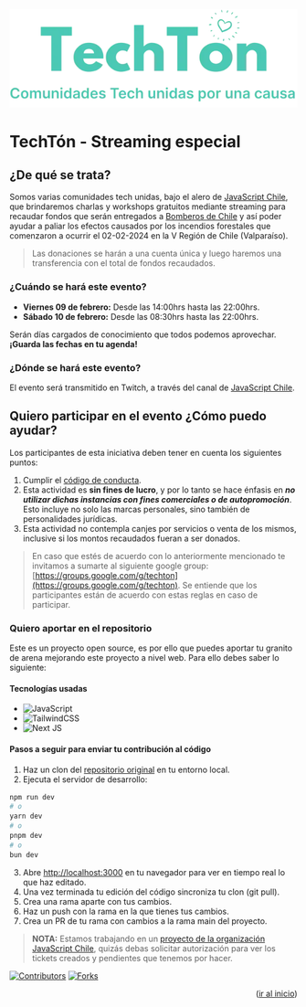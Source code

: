 <a name="readme-top"></a>

![Logo y slogan del evento](/public/logo_slogan_techton.webp)

# TechTón - Streaming especial

## ¿De qué se trata?

Somos varias comunidades tech unidas, bajo el alero de [JavaScript Chile](https://jschile.org/), que brindaremos charlas y workshops gratuitos mediante streaming para recaudar fondos que serán entregados a [Bomberos de Chile](https://www.instagram.com/p/C243rhlsLsb/) y así poder ayudar a paliar los efectos causados por los incendios forestales que comenzaron a ocurrir el 02-02-2024 en la V Región de Chile (Valparaíso).

> Las donaciones se harán a una cuenta única y luego haremos una transferencia con el total de fondos recaudados.

### ¿Cuándo se hará este evento?

- **Viernes 09 de febrero:** Desde las 14:00hrs hasta las 22:00hrs.
- **Sábado 10 de febrero:** Desde las 08:30hrs hasta las 22:00hrs.

Serán días cargados de conocimiento que todos podemos aprovechar. **¡Guarda las fechas en tu agenda!**

### ¿Dónde se hará este evento?

El evento será transmitido en Twitch, a través del canal de [JavaScript Chile](https://www.twitch.tv/javascriptchile).

## Quiero participar en el evento ¿Cómo puedo ayudar?

Los participantes de esta iniciativa deben tener en cuenta los siguientes puntos:

1. Cumplir el [código de conducta](https://github.com/jsconfcl/code_of_conduct).
2. Esta actividad es **sin fines de lucro**, y por lo tanto se hace énfasis en ***no utilizar dichas instancias con fines comerciales o de autopromoción***. Esto incluye no solo las marcas personales, sino también de personalidades jurídicas.
3. Esta actividad no contempla canjes por servicios o venta de los mismos, inclusive si los montos recaudados fueran a ser donados.

> En caso que estés de acuerdo con lo anteriormente mencionado te invitamos a sumarte al siguiente google group: [https://groups.google.com/g/techton](https://groups.google.com/g/techton). Se entiende que los participantes están de acuerdo con estas reglas en caso de participar.

### Quiero aportar en el repositorio

Este es un proyecto open source, es por ello que puedes aportar tu granito de arena mejorando este proyecto a nivel web. Para ello debes saber lo siguiente:

#### Tecnologías usadas

- ![JavaScript](https://img.shields.io/badge/javascript-%23323330.svg?style=for-the-badge&logo=javascript&logoColor=%23F7DF1E)
- ![TailwindCSS](https://img.shields.io/badge/tailwindcss-%2338B2AC.svg?style=for-the-badge&logo=tailwind-css&logoColor=white)
- ![Next JS](https://img.shields.io/badge/Next-black?style=for-the-badge&logo=next.js&logoColor=white)

#### Pasos a seguir para enviar tu contribución al código

1. Haz un clon del [repositorio original](https://github.com/JSConfCL/TechTon-landing) en tu entorno local.
2. Ejecuta el servidor de desarrollo:

```bash
npm run dev
# o
yarn dev
# o
pnpm dev
# o
bun dev
```

3. Abre [http://localhost:3000](http://localhost:3000) en tu navegador para ver en tiempo real lo que haz editado.
4. Una vez terminada tu edición del código sincroniza tu clon (git pull).
5. Crea una rama aparte con tus cambios.
6. Haz un push con la rama en la que tienes tus cambios.
5. Crea un PR de tu rama con cambios a la rama main del proyecto.

> **NOTA:** Estamos trabajando en un [proyecto de la organización JavaScript Chile](https://github.com/orgs/JSConfCL/projects/9), quizás debas solicitar autorización para ver los tickets creados y pendientes que tenemos por hacer.

[![Contributors][contributors-shield]][contributors-url]
[![Forks][forks-shield]][forks-url]

<p align="right">(<a href="#readme-top">ir al inicio</a>)</p>

[contributors-shield]: https://img.shields.io/github/contributors/JSConfCL/TechTon-landing.svg?style=for-the-badge
[contributors-url]: https://github.com/JSConfCL/TechTon-landing/graphs/contributors
[forks-shield]: https://img.shields.io/github/forks/JSConfCL/TechTon-landing.svg?style=for-the-badge
[forks-url]: https://github.com/JSConfCL/TechTon-landing/forks
